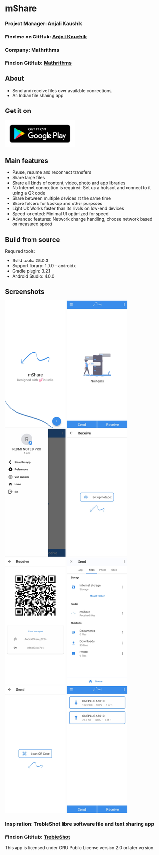 # mShare

### Project Manager: Anjali Kaushik
### Find me on GitHub: [Anjali Kaushik](https://github.com/anjalikaushik20)
### Company: Mathrithms
### Find on GitHub: [Mathrithms](https://github.com/mathrithms)

## About
* Send and receive files over available connections.
* An Indian file sharing app!

## Get it on
[<img src="assets/google-play-badge.png" width="230">](https://play.google.com/store/apps/details?id=com.mathrithms.mShare)

## Main features
* Pause, resume and reconnect transfers
* Share large files
* Share all kinds of content, video, photo and app libraries
* No Internet connection is required: Set up a hotspot and connect to it using a QR code
* Share between multiple devices at the same time
* Share folders for backup and other purposes
* Light UI: Works faster than its rivals on low-end devices
* Speed-oriented: Minimal UI optimized for speed
* Advanced features: Network change handling, choose network based on measured speed

## Build from source
Required tools:
* Build tools: 28.0.3
* Support library: 1.0.0 - androidx
* Gradle plugin: 3.2.1
* Android Studio: 4.0.0

## Screenshots
[<img src="https://github.com/anjalikaushik20/mShare/blob/master/fastlane/metadata/android/en-IN/images/phoneScreenshots/shot_1.jpg" width=200>](https://github.com/anjalikaushik20/mShare/blob/master/fastlane/metadata/android/en-IN/images/phoneScreenshots/shot_1.jpg)
[<img src="https://github.com/anjalikaushik20/mShare/blob/master/fastlane/metadata/android/en-IN/images/phoneScreenshots/shot_2.jpg" width=200>](https://github.com/anjalikaushik20/mShare/blob/master/fastlane/metadata/android/en-IN/images/phoneScreenshots/shot_2.jpg)
[<img src="https://github.com/anjalikaushik20/mShare/blob/master/fastlane/metadata/android/en-IN/images/phoneScreenshots/shot_3.jpg" width=200>](https://github.com/anjalikaushik20/mShare/blob/master/fastlane/metadata/android/en-IN/images/phoneScreenshots/shot_3.jpg)
[<img src="https://github.com/anjalikaushik20/mShare/blob/master/fastlane/metadata/android/en-IN/images/phoneScreenshots/shot_4.jpg" width=200>](https://github.com/anjalikaushik20/mShare/blob/master/fastlane/metadata/android/en-IN/images/phoneScreenshots/shot_4.jpg)
[<img src="https://github.com/anjalikaushik20/mShare/blob/master/fastlane/metadata/android/en-IN/images/phoneScreenshots/shot_5.jpg" width=200>](https://github.com/anjalikaushik20/mShare/blob/master/fastlane/metadata/android/en-IN/images/phoneScreenshots/shot_5.jpg)
[<img src="https://github.com/anjalikaushik20/mShare/blob/master/fastlane/metadata/android/en-IN/images/phoneScreenshots/shot_6.jpg" width=200>](https://github.com/anjalikaushik20/mShare/blob/master/fastlane/metadata/android/en-IN/images/phoneScreenshots/shot_6.jpg)
[<img src="https://github.com/anjalikaushik20/mShare/blob/master/fastlane/metadata/android/en-IN/images/phoneScreenshots/shot_7.jpg" width=200>](https://github.com/anjalikaushik20/mShare/blob/master/fastlane/metadata/android/en-IN/images/phoneScreenshots/shot_7.jpg)
[<img src="https://github.com/anjalikaushik20/mShare/blob/master/fastlane/metadata/android/en-IN/images/phoneScreenshots/shot_8.jpg" width=200>](https://github.com/anjalikaushik20/mShare/blob/master/fastlane/metadata/android/en-IN/images/phoneScreenshots/shot_8.jpg)

### Inspiration: TrebleShot libre software file and text sharing app
### Find on GitHub: [TrebleShot](https://github.com/trebleshot/android)

This app is licensed under GNU Public License version 2.0 or later version.
